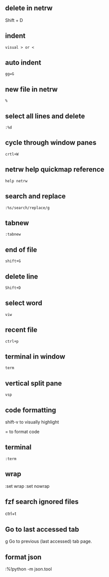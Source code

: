 ## delete in netrw
Shift + D

## indent
`visual > or <` 

## auto indent
`gg=G`

## new file in netrw
`%`

## select all lines and delete
`:%d`

## cycle through window panes
`crtl+W`

## netrw help quickmap reference
`help netrw`

## search and replace
`:%s/search/replace/g`

## tabnew
`:tabnew` 

## end of file
`shift+G`

## delete line
`Shift+D`

## select word
`viw`

## recent file 
`ctrl+p`

## terminal in window
`term`

## vertical split pane
`vsp`

## code formatting
shift-v to visually highlight

= to format code

## terminal
`:term`

## wrap
:set wrap
:set nowrap

## fzf search ignored files
ctrl+t

## Go to last accessed tab
g<Tab>		Go to previous (last accessed) tab page.

## format json
:%!python -m json.tool
